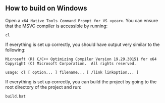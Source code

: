 ## How to build on Windows

Open a `x64 Native Tools Command Prompt for VS <year>`.  You can ensure that the MSVC compiler is accessible by running:
```batch
cl
```
If everything is set up correctly, you should have output very similar to the following:
```batch
Microsoft (R) C/C++ Optimizing Compiler Version 19.29.30151 for x64
Copyright (C) Microsoft Corporation.  All rights reserved.

usage: cl [ option... ] filename... [ /link linkoption... ]
```

If everything is set up correctly, you can build the project by going to the root directory of the project and run:
```batch
build.bat
```
